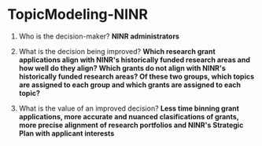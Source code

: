 # TopicModeling-NINR

1. Who is the decision-maker? **NINR administrators**

2. What is the decision being improved? **Which research grant applications align with NINR's historically funded research areas and how well do they align? Which grants do not align with NINR's historically funded research areas? Of these two groups, which topics are assigned to each group and which grants are assigned to each topic?**

3. What is the value of an improved decision? **Less time binning grant applications, more accurate and nuanced clasifications of grants, more precise alignment of research portfolios and NINR's Strategic Plan with applicant interests**



